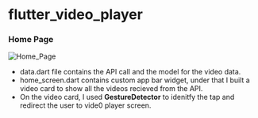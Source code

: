 # flutter_video_player

### Home Page

![Home_Page](https://i.postimg.cc/k5X1wPW1/Screenshot-2024-01-02-at-10-44-14-PM.png "The Home Page")

* data.dart file contains the API call and the model for the video data.
* home_screen.dart contains custom app bar widget, under that I built a video card to show all the videos recieved from the API.
* On the video card, I used **GestureDetector** to idenitfy the tap and redirect the user to vide0 player screen.
